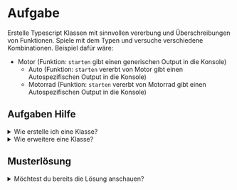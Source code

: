# Aufgabe

Erstelle Typescript Klassen mit sinnvollen vererbung und Überschreibungen von Funktionen. Spiele mit dem Typen und versuche verschiedene
Kombinationen.
Beispiel dafür wäre:

* Motor (Funktion: `starten` gibt einen generischen Output in die Konsole)
    * Auto (Funktion: `starten` vererbt von Motor gibt einen Autospezifischen Output in die Konsole)
    * Motorrad (Funktion: `starten` vererbt von Motorrad gibt einen Autospezifischen Output in die Konsole)

## Aufgaben Hilfe

<details>
  <summary>Wie erstelle ich eine Klasse?</summary>
Nach der Syntax kann eine Klasse erstellt werden mit einigen nicht initialisierten Parametern. Mit dem `abstract` Keyword kann eine Klasse Abstract gemacht werden.

```typescript
  export class GenericClass {
	paramter1: string;
	paramter2: string;
	paramter3: string;

	doStuff() {

	}
}

export abstract class AbstractGenericClass {
	paramter1: string;
	paramter2: string;
	paramter3: string;

	doStuff() {

	}
}
  ```

</details>

<details>
  <summary>Wie erweitere eine Klasse?</summary>
Nach der Syntax kann eine Klasse erweitert werden. Auch zu sehen ist wie eine Methode in der vorherig definierten Klassen überschrieben werden kann.

```typescript
export abstract class GenericClass {
	paramter1: string;
	paramter2: string;
	paramter3: string;

	doStuff() {

	}
}

export class SpecificClass extends GenericClass {

	doStuff() {
		super.doStuff();
	}
}
  ```

</details>

## Musterlösung

<details>
  <summary>Möchtest du bereits die Lösung anschauen?</summary>

  ```typescript
export abstract class Motor {
	starten() {
		console.log("Generisches start")
	}
}

export class Auto extends Motor {
	starten() {
		console.log("Auto start")
	}
}

export class Motorrad extends Motor {
	starten() {
		console.log("Motorrad start")
	}
}

// Es kann der gemeinsame Typ verwendet werden bei der Typ dekleration.
const vehiclce1: Motor = new Auto()
const vehiclce2: Motor = new Motorrad()

// Ausführen der einzelnen implementationen.
vehiclce1.starten()
vehiclce2.starten()
  ```
</details>
